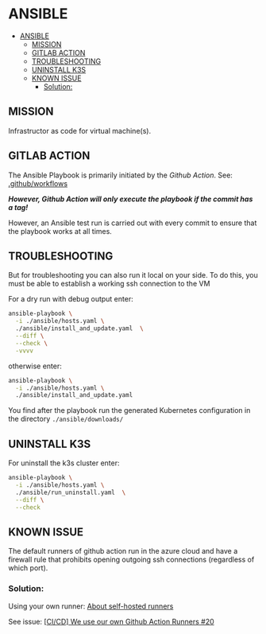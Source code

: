 ANSIBLE
=======

- [ANSIBLE](#ansible)
  - [MISSION](#mission)
  - [GITLAB ACTION](#gitlab-action)
  - [TROUBLESHOOTING](#troubleshooting)
  - [UNINSTALL K3S](#uninstall-k3s)
  - [KNOWN ISSUE](#known-issue)
    - [Solution:](#solution)



MISSION
-------

Infrastructor as code for virtual machine(s).


GITLAB ACTION
-------------

The Ansible Playbook is primarily initiated by the *Github Action*.
See: [.github/workflows](.github/workflows)

***However, Github Action will only execute the playbook if the commit has a tag!***

However, an Ansible test run is carried out with every commit to
ensure that the playbook works at all times.

TROUBLESHOOTING
---------------

But for troubleshooting you can also run it local on your side. To do this,
you must be able to establish a working ssh connection to the VM


For a dry run with debug output enter:

```bash
ansible-playbook \
  -i ./ansible/hosts.yaml \
  ./ansible/install_and_update.yaml  \
  --diff \
  --check \
  -vvvv
```

otherwise enter:

```bash
ansible-playbook \
  -i ./ansible/hosts.yaml \
  ./ansible/install_and_update.yaml
```

You find after the playbook run the generated Kubernetes configuration in
the directory `./ansible/downloads/`


UNINSTALL K3S
-------------

For uninstall the k3s cluster enter:

```bash
ansible-playbook \
  -i ./ansible/hosts.yaml \
  ./ansible/run_uninstall.yaml  \
  --diff \
  --check
```


KNOWN ISSUE
-----------

The default runners of github action run in the azure cloud and have a firewall
rule that prohibits opening outgoing ssh connections (regardless of which port).

### Solution:

Using your own runner: [About self-hosted runners](https://docs.github.com/en/actions/hosting-your-own-runners/managing-self-hosted-runners/about-self-hosted-runners)

See issue: [[CI/CD] We use our own Github Action Runners #20](https://github.com/quakers-social/production-tracker/issues/20)

